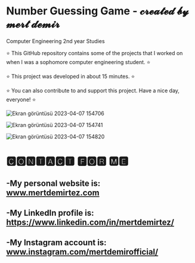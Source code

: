 # Number Guessing Game - 𝓬𝓻𝓮𝓪𝓽𝓮𝓭 𝓫𝔂 𝓶𝓮𝓻𝓽 𝓭𝓮𝓶𝓲𝓻
 
Computer Engineering 2nd year Studies
 
⭐ This GitHub repository contains some of the projects that I worked on when I was a sophomore computer engineering student. ⭐

⭐ This project was developed in about 15 minutes. ⭐
 
⭐ You can also contribute to and support this project. Have a nice day, everyone! ⭐


![Ekran görüntüsü 2023-04-07 154706](https://user-images.githubusercontent.com/101717064/230611788-b5fb2c0a-911e-448a-8109-9846f9b06140.png)

![Ekran görüntüsü 2023-04-07 154741](https://user-images.githubusercontent.com/101717064/230611792-70f76a32-aa73-459c-8e59-81a6b209ba2e.png)

![Ekran görüntüsü 2023-04-07 154820](https://user-images.githubusercontent.com/101717064/230611797-9408b5da-2e93-4843-be5f-1faf5a67977b.png)

# 🅲🅾🅽🆃🅰🅲🆃 🅵🅾🆁 🅼🅴
-My personal website is: www.mertdemirtez.com
- 
-My LinkedIn profile is: https://www.linkedin.com/in/mertdemirtez/
-
-My Instagram account is: www.instagram.com/mertdemirofficial/
-
